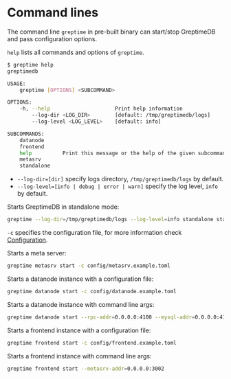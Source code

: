 # Command lines

The command line `greptime` in pre-built binary can start/stop GreptimeDB and pass configuration options.


`help` lists all commands and options of `greptime`.

```sh
$ greptime help
greptimedb

USAGE:
    greptime [OPTIONS] <SUBCOMMAND>

OPTIONS:
    -h, --help                     Print help information
        --log-dir <LOG_DIR>        [default: /tmp/greptimedb/logs]
        --log-level <LOG_LEVEL>    [default: info]

SUBCOMMANDS:
    datanode
    frontend
    help          Print this message or the help of the given subcommand(s)
    metasrv
    standalone
```

* `--log-dir=[dir]` specify logs directory, `/tmp/greptimedb/logs` by default.
* `--log-level=[info | debug | error | warn]` specify the log level, `info` by default.


Starts GreptimeDB in standalone mode:

```sh
greptime --log-dir=/tmp/greptimedb/logs --log-level=info standalone start -c  config/standalone.example.toml
```

`-c` specifies the configuration file, for more information check [Configuration](/user-guide/operations/configuration.md).

Starts a meta server:

```sh
greptime metasrv start -c config/metasrv.example.toml
```

Starts a datanode instance with a configuration file:

```sh
greptime datanode start -c config/datanode.example.toml
```

Starts a datanode instance with command line args:

```sh
greptime datanode start --rpc-addr=0.0.0.0:4100 --mysql-addr=0.0.0.0:4102 --metasrv-addr=0.0.0.0:3002 --node-id=1
```

Starts a frontend instance with a configuration file:

```sh
greptime frontend start -c config/frontend.example.toml
```

Starts a frontend instance with command line args:

```sh
greptime frontend start --metasrv-addr=0.0.0.0:3002
```
